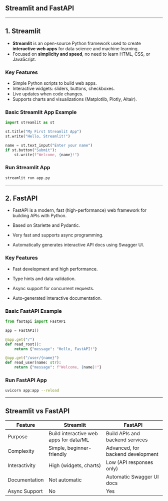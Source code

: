 ## Streamlit and FastAPI

---

## 1. Streamlit  

- **Streamlit** is an open-source Python framework used to create **interactive web apps** for data science and machine learning.  
- Focused on **simplicity and speed**, no need to learn HTML, CSS, or JavaScript.  

### Key Features

- Simple Python scripts to build web apps.  
- Interactive widgets: sliders, buttons, checkboxes.  
- Live updates when code changes.  
- Supports charts and visualizations (Matplotlib, Plotly, Altair).  

### Basic Streamlit App Example

```python
import streamlit as st

st.title("My First Streamlit App")
st.write("Hello, Streamlit!")

name = st.text_input("Enter your name")
if st.button("Submit"):
    st.write(f"Welcome, {name}!")
```

### Run Streamlit App

```bash
streamlit run app.py
```

---

## 2. FastAPI

- FastAPI is a modern, fast (high-performance) web framework for building APIs with Python.

- Based on Starlette and Pydantic.

- Very fast and supports async programming.

- Automatically generates interactive API docs using Swagger UI.


### Key Features

- Fast development and high performance.

- Type hints and data validation.

- Async support for concurrent requests.

- Auto-generated interactive documentation.

### Basic FastAPI Example

```python
from fastapi import FastAPI

app = FastAPI()

@app.get("/")
def read_root():
    return {"message": "Hello, FastAPI!"}

@app.get("/user/{name}")
def read_user(name: str):
    return {"message": f"Welcome, {name}!"}
```

### Run FastAPI App

```bash
uvicorn app:app --reload
```

---

## Streamlit vs FastAPI

| Feature       | Streamlit                              | FastAPI                           |
| ------------- | -------------------------------------- | --------------------------------- |
| Purpose       | Build interactive web apps for data/ML | Build APIs and backend services   |
| Complexity    | Simple, beginner-friendly              | Advanced, for backend development |
| Interactivity | High (widgets, charts)                 | Low (API responses only)          |
| Documentation | Not automatic                          | Automatic Swagger UI docs         |
| Async Support | No                                     | Yes                               |

